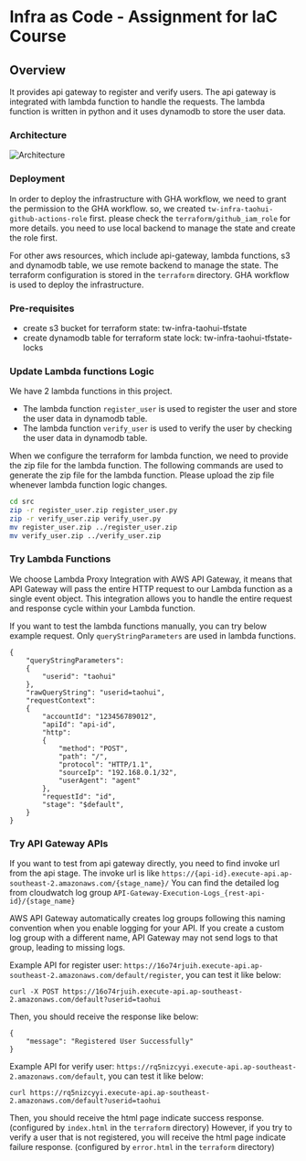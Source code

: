 # Infra as Code - Assignment for IaC Course

## Overview
It provides api gateway to register and verify users. The api gateway is integrated with lambda function to handle the requests. The lambda function is written in python and it uses dynamodb to store the user data.

### Architecture
![Architecture](./images/assignment.png)

### Deployment
In order to deploy the infrastructure with GHA workflow, we need to grant the permission to the GHA workflow. so, we created `tw-infra-taohui-github-actions-role` first.
please check the `terraform/github_iam_role` for more details. you need to use local backend to manage the state and create the role first.

For other aws resources, which include api-gateway, lambda functions, s3 and dynamodb table, we use remote backend to manage the state. The terraform configuration is stored in the `terraform` directory. 
GHA workflow is used to deploy the infrastructure.


### Pre-requisites
- create s3 bucket for terraform state: tw-infra-taohui-tfstate
- create dynamodb table for terraform state lock: tw-infra-taohui-tfstate-locks

### Update Lambda functions Logic
We have 2 lambda functions in this project.
- The lambda function `register_user` is used to register the user and store the user data in dynamodb table. 
- The lambda function `verify_user` is used to verify the user by checking the user data in dynamodb table.

When we configure the terraform for lambda function, we need to provide the zip file for the lambda function.
The following commands are used to generate the zip file for the lambda function. Please upload the zip file whenever lambda function logic changes.
```bash
cd src
zip -r register_user.zip register_user.py
zip -r verify_user.zip verify_user.py
mv register_user.zip ../register_user.zip
mv verify_user.zip ../verify_user.zip
```

### Try Lambda Functions
We choose Lambda Proxy Integration with AWS API Gateway, it means that API Gateway will pass the entire HTTP request to our Lambda function as a single event object. This integration allows you to handle the entire request and response cycle within your Lambda function.

If you want to test the lambda functions manually, you can try below example request. Only `queryStringParameters` are used in lambda functions.
```
{
    "queryStringParameters":
    {
        "userid": "taohui"
    },
    "rawQueryString": "userid=taohui",
    "requestContext":
    {
        "accountId": "123456789012",
        "apiId": "api-id",
        "http":
        {
            "method": "POST",
            "path": "/",
            "protocol": "HTTP/1.1",
            "sourceIp": "192.168.0.1/32",
            "userAgent": "agent"
        },
        "requestId": "id",
        "stage": "$default",
    }
}
```

### Try API Gateway APIs
If you want to test from api gateway directly, you need to find invoke url from the api stage. The invoke url is like `https://{api-id}.execute-api.ap-southeast-2.amazonaws.com/{stage_name}/`
You can find the detailed log from cloudwatch log group `API-Gateway-Execution-Logs_{rest-api-id}/{stage_name}`

AWS API Gateway automatically creates log groups following this naming convention when you enable logging for your API. If you create a custom log group with a different name, API Gateway may not send logs to that group, leading to missing logs.

Example API for register user: `https://16o74rjuih.execute-api.ap-southeast-2.amazonaws.com/default/register`, you can test it like below:
```
curl -X POST https://16o74rjuih.execute-api.ap-southeast-2.amazonaws.com/default?userid=taohui
```
Then, you should receive the response like below:
```
{
    "message": "Registered User Successfully"
}
```

Example API for verify user: `https://rq5nizcyyi.execute-api.ap-southeast-2.amazonaws.com/default`, you can test it like below:
```
curl https://rq5nizcyyi.execute-api.ap-southeast-2.amazonaws.com/default?userid=taohui
```
Then, you should receive the html page indicate success response. (configured by `index.html` in the `terraform` directory)
However, if you try to verify a user that is not registered, you will receive the html page indicate failure response. (configured by `error.html` in the `terraform` directory)








